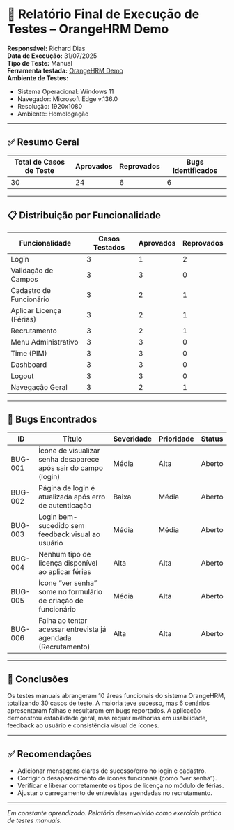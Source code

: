 # 🧪 Relatório Final de Execução de Testes – OrangeHRM Demo

**Responsável:** Richard Dias  
**Data de Execução:** 31/07/2025  
**Tipo de Teste:** Manual  
**Ferramenta testada:** [OrangeHRM Demo](https://opensource-demo.orangehrmlive.com/)  
**Ambiente de Testes:**  
- Sistema Operacional: Windows 11  
- Navegador: Microsoft Edge v.136.0  
- Resolução: 1920x1080  
- Ambiente: Homologação  

---

## ✅ Resumo Geral

| Total de Casos de Teste | Aprovados | Reprovados | Bugs Identificados |
|-------------------------|-----------|------------|---------------------|
| 30                      | 24        | 6          | 6                   |

---

## 📋 Distribuição por Funcionalidade

| Funcionalidade               | Casos Testados | Aprovados | Reprovados |
|-----------------------------|----------------|-----------|------------|
| Login                       | 3              | 1         | 2          |
| Validação de Campos         | 3              | 3         | 0          |
| Cadastro de Funcionário     | 3              | 2         | 1          |
| Aplicar Licença (Férias)    | 3              | 2         | 1          |
| Recrutamento                | 3              | 2         | 1          |
| Menu Administrativo         | 3              | 3         | 0          |
| Time (PIM)                  | 3              | 3         | 0          |
| Dashboard                   | 3              | 3         | 0          |
| Logout                      | 3              | 3         | 0          |
| Navegação Geral             | 3              | 2         | 1          |

---

## 🐞 Bugs Encontrados

| ID       | Título                                                                 | Severidade | Prioridade | Status  |
|----------|------------------------------------------------------------------------|------------|------------|---------|
| BUG-001  | Ícone de visualizar senha desaparece após sair do campo (login)       | Média      | Alta       | Aberto  |
| BUG-002  | Página de login é atualizada após erro de autenticação                 | Baixa      | Média      | Aberto  |
| BUG-003  | Login bem-sucedido sem feedback visual ao usuário                      | Média      | Média      | Aberto  |
| BUG-004  | Nenhum tipo de licença disponível ao aplicar férias                    | Alta       | Alta       | Aberto  |
| BUG-005  | Ícone “ver senha” some no formulário de criação de funcionário         | Média      | Alta       | Aberto  |
| BUG-006  | Falha ao tentar acessar entrevista já agendada (Recrutamento)         | Alta       | Alta       | Aberto  |

---

## 📌 Conclusões

Os testes manuais abrangeram 10 áreas funcionais do sistema OrangeHRM, totalizando 30 casos de teste. A maioria teve sucesso, mas 6 cenários apresentaram falhas e resultaram em bugs reportados. A aplicação demonstrou estabilidade geral, mas requer melhorias em usabilidade, feedback ao usuário e consistência visual de ícones.

---

## ✅ Recomendações

- Adicionar mensagens claras de sucesso/erro no login e cadastro.
- Corrigir o desaparecimento de ícones funcionais (como “ver senha”).
- Verificar e liberar corretamente os tipos de licença no módulo de férias.
- Ajustar o carregamento de entrevistas agendadas no recrutamento.

---

_Em constante aprendizado. Relatório desenvolvido como exercício prático de testes manuais._
